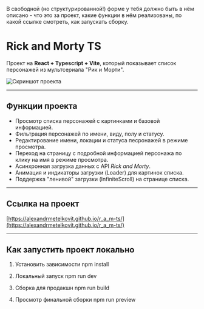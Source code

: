 В свободной (но структурированной!) форме у тебя должно быть в нём описано - что это за проект, какие функции в нём реализованы, по какой ссылке смотреть, как запускать сборку. 
# Rick and Morty TS 

Проект на **React + Typescript + Vite**, который показывает список персонажей из мультсериала "Рик и Морти".

![Скриншот проекта]("https://github.com/user-attachments/assets/da0faf8a-59e8-4e0b-8440-1e442f3a95dd")

---

## Функции проекта

- Просмотр списка персонажей с картинками и базовой информацией.
- Фильтрация персонажей по имени, виду, полу и статусу.
- Редактирование имени, локации и статуса песронажей в режиме просмотра.
- Переход на страницу с подробной информацией персонажа по клику на имя в режиме просмотра.
- Асинхронная загрузка данных с API *Rick and Morty*.
- Анимация и индикаторы загрузки (Loader) для картинок списка.
- Поддержка "ленивой" загрузки (InfiniteScroll) на странице списка.

---

## Ссылка на проект

[https://alexandrmetelkovit.github.io/r_a_m-ts/](https://alexandrmetelkovit.github.io/r_a_m-ts/)

---

## Как запустить проект локально

1) Установить зависимости
npm install

3) Локальный запуск
npm run dev

4) Сборка для продакшн
npm run build

5) Просмотр финальной сборки
npm run preview

